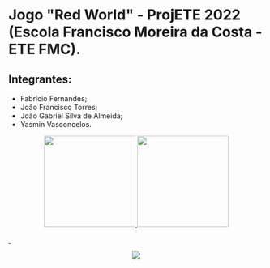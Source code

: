 #  Jogo "Red World" - ProjETE 2022 (Escola Francisco Moreira da Costa - ETE FMC).

## Integrantes:
- Fabrício Fernandes;
- João Francisco Torres;
- João Gabriel Silva de Almeida;
- Yasmin Vasconcelos. 


<div align="center">
<a href="https://github.com/TheRedWorld">
  <img height="180em" src="https://github-readme-stats.vercel.app/api?username=TheRedWorld&show_icons=true&theme=onedark&include_all_commits=true&count_public=true"/>
<img height="180em" src="https://github-readme-stats.vercel.app/api/top-langs/?username=TheRedWorld&layout=compact&langs_count=7&theme=onedark"/>
</div>
 
  &nbsp;
  <div align="center"> 
   <a href = "mailto:projetoredworld@gmail.com"><img src="https://img.shields.io/badge/-Gmail-%23333?style=for-the-badge&logo=gmail&logoColor=red" target="_blank"></a>
  </div>

 
